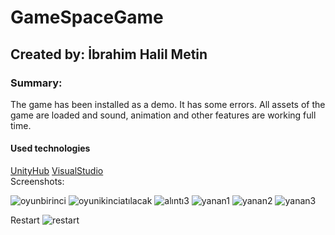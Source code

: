 # GameSpaceGame

## Created by: İbrahim Halil Metin

### Summary:
The game has been installed as a demo. It has some errors. All assets of the game are loaded and sound, animation and other features are working full time.

#### Used technologies </br>
[UnityHub](https://unity.com/)
[VisualStudio](https://visualstudio.microsoft.com/tr/)
</br>
Screenshots: </br>

![oyunbirinci](https://user-images.githubusercontent.com/94048854/198879248-d9fb6797-ee30-4c04-a4da-2a46b6e7ef0e.PNG)
![oyunikinciatılacak](https://user-images.githubusercontent.com/94048854/198879267-3bf20668-36ea-4d17-9fa8-4a39abec5f1e.PNG)
![alıntı3](https://user-images.githubusercontent.com/94048854/198879286-f3096b51-96e3-451d-84b3-bb823a244718.PNG)
![yanan1](https://user-images.githubusercontent.com/94048854/198879303-e48048df-46c6-4b1d-9264-b00e6be77719.PNG)
![yanan2](https://user-images.githubusercontent.com/94048854/198879310-abf8a8a2-6f77-4856-a072-eb4f7b737a78.PNG)
![yanan3](https://user-images.githubusercontent.com/94048854/198879314-9597ce09-fc64-4af1-83ee-4801da10fea0.PNG)

Restart
![restart](https://user-images.githubusercontent.com/94048854/198879402-8c2a7655-636e-4406-aebc-6c5e36ce6183.PNG)
